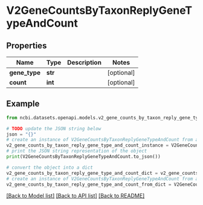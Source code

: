# V2GeneCountsByTaxonReplyGeneTypeAndCount


## Properties

Name | Type | Description | Notes
------------ | ------------- | ------------- | -------------
**gene_type** | **str** |  | [optional] 
**count** | **int** |  | [optional] 

## Example

```python
from ncbi.datasets.openapi.models.v2_gene_counts_by_taxon_reply_gene_type_and_count import V2GeneCountsByTaxonReplyGeneTypeAndCount

# TODO update the JSON string below
json = "{}"
# create an instance of V2GeneCountsByTaxonReplyGeneTypeAndCount from a JSON string
v2_gene_counts_by_taxon_reply_gene_type_and_count_instance = V2GeneCountsByTaxonReplyGeneTypeAndCount.from_json(json)
# print the JSON string representation of the object
print(V2GeneCountsByTaxonReplyGeneTypeAndCount.to_json())

# convert the object into a dict
v2_gene_counts_by_taxon_reply_gene_type_and_count_dict = v2_gene_counts_by_taxon_reply_gene_type_and_count_instance.to_dict()
# create an instance of V2GeneCountsByTaxonReplyGeneTypeAndCount from a dict
v2_gene_counts_by_taxon_reply_gene_type_and_count_from_dict = V2GeneCountsByTaxonReplyGeneTypeAndCount.from_dict(v2_gene_counts_by_taxon_reply_gene_type_and_count_dict)
```
[[Back to Model list]](../README.md#documentation-for-models) [[Back to API list]](../README.md#documentation-for-api-endpoints) [[Back to README]](../README.md)


